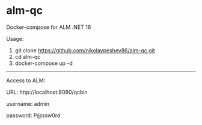 # alm-qc
Docker-compose for ALM .NET 16

Usage:
1. git clone https://github.com/nikolaypeshev86/alm-qc.git
2. cd alm-qc
3. docker-compose up -d

-------------------------------------
Access to ALM:

URL: http://localhost:8080/qcbin

username: admin

password: P@ssw0rd
